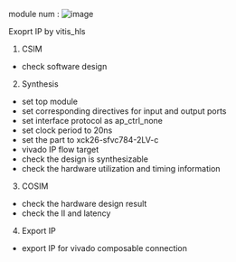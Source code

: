 module num : 
![image](https://user-images.githubusercontent.com/102524142/189187327-e17fa058-0e81-4b2c-9204-d0b3b748dec5.png)


Exoprt IP by vitis_hls
1. CSIM
- check software design
2. Synthesis
- set top module
- set corresponding directives for input and output ports
- set interface protocol as ap_ctrl_none
- set clock period to 20ns
- set the part to xck26-sfvc784-2LV-c
- vivado IP flow target
- check the design is synthesizable
- check the hardware utilization and timing information
3. COSIM
- check the hardware design result
- check the II and latency
4. Export IP
- export IP for vivado composable connection

